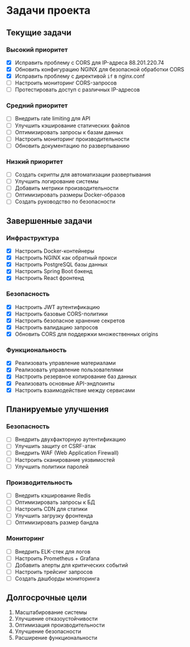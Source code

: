 # Задачи проекта

## Текущие задачи

### Высокий приоритет
- [x] Исправить проблему с CORS для IP-адреса 88.201.220.74
- [x] Обновить конфигурацию NGINX для безопасной обработки CORS
- [x] Исправить проблему с директивой `if` в nginx.conf
- [ ] Настроить мониторинг CORS-запросов
- [ ] Протестировать доступ с различных IP-адресов

### Средний приоритет
- [ ] Внедрить rate limiting для API
- [ ] Улучшить кэширование статических файлов
- [ ] Оптимизировать запросы к базам данных
- [ ] Настроить мониторинг производительности
- [ ] Обновить документацию по развертыванию

### Низкий приоритет
- [ ] Создать скрипты для автоматизации развертывания
- [ ] Улучшить логирование системы
- [ ] Добавить метрики производительности
- [ ] Оптимизировать размеры Docker-образов
- [ ] Создать руководство по безопасности

## Завершенные задачи

### Инфраструктура
- [x] Настроить Docker-контейнеры
- [x] Настроить NGINX как обратный прокси
- [x] Настроить PostgreSQL базы данных
- [x] Настроить Spring Boot бэкенд
- [x] Настроить React фронтенд

### Безопасность
- [x] Настроить JWT аутентификацию
- [x] Настроить базовые CORS-политики
- [x] Настроить безопасное хранение секретов
- [x] Настроить валидацию запросов
- [x] Обновить CORS для поддержки множественных origins

### Функциональность
- [x] Реализовать управление материалами
- [x] Реализовать управление пользователями
- [x] Настроить резервное копирование баз данных
- [x] Реализовать основные API-эндпоинты
- [x] Настроить взаимодействие между сервисами

## Планируемые улучшения

### Безопасность
- [ ] Внедрить двухфакторную аутентификацию
- [ ] Улучшить защиту от CSRF-атак
- [ ] Внедрить WAF (Web Application Firewall)
- [ ] Настроить сканирование уязвимостей
- [ ] Улучшить политики паролей

### Производительность
- [ ] Внедрить кэширование Redis
- [ ] Оптимизировать запросы к БД
- [ ] Настроить CDN для статики
- [ ] Улучшить загрузку фронтенда
- [ ] Оптимизировать размер бандла

### Мониторинг
- [ ] Внедрить ELK-стек для логов
- [ ] Настроить Prometheus + Grafana
- [ ] Добавить алерты для критических событий
- [ ] Настроить трейсинг запросов
- [ ] Создать дашборды мониторинга

## Долгосрочные цели
1. Масштабирование системы
2. Улучшение отказоустойчивости
3. Оптимизация производительности
4. Улучшение безопасности
5. Расширение функциональности

